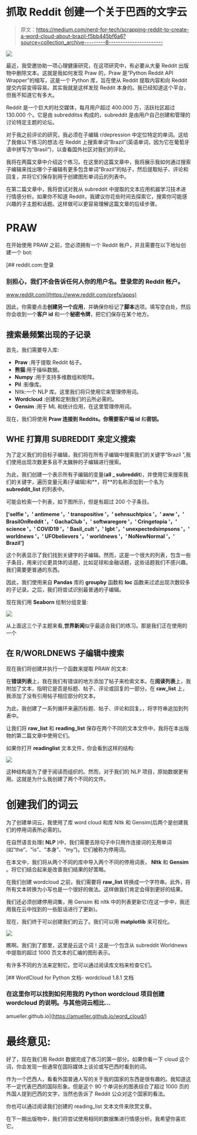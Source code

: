 # 抓取 Reddit 创建一个关于巴西的文字云

> 原文：<https://medium.com/nerd-for-tech/scrapping-reddit-to-create-a-word-cloud-about-brazil-f5bb445bf6a6?source=collection_archive---------8----------------------->

![](img/fb645cb02b63889ea4714771f9cfddc3.png)

最近，我受邀协助一项心理健康研究，在这项研究中，有必要从大量 Reddit 出版物中删除文本。这就是我如何发现 Praw 的，Praw 是“Python Reddit API Wrapper”的缩写，这是一个 Python 库，旨在使从 Reddit 提取内容和向 Reddit 提交内容变得容易。其实我就是这样发现 Reddit 本身的。我已经知道这个平台，但我不知道它有多大。

Reddit 是一个巨大的社交媒体，每月用户超过 400.000 万，活跃社区超过 130.000 个。它是由 subredditss 构成的，subreddit 是由用户自己创建和管理的讨论特定主题的论坛。

对于我之前评论的研究，我必须在子编辑 r/depression 中定位特定的单词。这给了我做以下练习的想法:在 Reddit 上搜索单词“Brazil”(英语单词，因为它在葡萄牙语中拼写为“Brasil”)，以查看国外社区对我们的评论。

我将在两篇文章中介绍这个练习。在这里的这篇文章中，我将展示我如何通过搜索子编辑来找出哪个子编辑有更多包含单词“Brazil”的帖子，然后提取帖子、评论和回复，并将它们保存到用于创建图形单词云的列表中。

在第二篇文章中，我将尝试对我从 subreddit 中提取的文本应用机器学习技术进行情感分析。如果你不知道 Reddit，我建议你花些时间去探索它，搜索你可能感兴趣的子主题和话题。这样做可以更容易理解这篇文章的后续步骤。

# PRAW

在开始使用 PRAW 之前，您必须拥有一个 Reddit 帐户，并且需要在以下地址创建一个 bot:

 [## reddit.com:登录

### 别担心，我们不会告诉任何人你的用户名。登录您的 Reddit 帐户。

www.reddit.com](https://www.reddit.com/prefs/apps) 

因此，你需要点击**创建另一个应用**，并确保你标记了**脚本**选项。填写空白处，然后你会收到一个**客户 id** 和一个**秘密令牌**，把它们保存在某个地方。

## 搜索最频繁出现的子记录

首先，我们需要导入库:

*   **Praw** :用于提取 Reddit 帖子。
*   **熊猫**:用于操纵数据。
*   **Numpy** :用于支持多维数组和矩阵。
*   **Pil** :影像库。
*   Nltk:一个 NLP 库。这里我们将只使用它来管理停用词。
*   **Wordcloud** :创建和定制我们的云所必需的。
*   **Gensim** :用于 ML 和统计应用，在这里管理停用词。

现在，我们将使用 **Praw 连接到 Reddits。**你需要**客户端 id** 和**密钥。**

## WHE 打算用 SUBREDDIT 来定义搜索

为了定义我们的目标子编辑，我们将在所有子编辑中搜索我们的关键字“Brazil ”,我们使用出现次数更多且不太臃肿的子编辑进行搜索。

为此，我们创建一个表示所有子编辑的变量(**all _ subreddit**)，并使用它来搜索我们的关键字，遍历变量元素(子编辑)和**，将**的名称添加到一个名为 **subreddit_list** 的列表中。

可能会检索一个列表，如下图所示，但是有超过 200 个子条目。

**['selfie '，' antimeme '，' transpositive '，' sehnsuchtpics '，' aww '，' BrasilOnReddit '，' GachaClub '，' softwaregore '，' Cringetopia '，' science '，' COVID19 '，' Basil_cult '，' lgbt '，' unexpectedsimpsons '，' worldnews '，' UFObelievers '，' worldnews '，' NoNewNormal '，' Brazil']**

这个列表显示了我们找到关键字的子编辑。然而，这是一个很大的列表，包含一些子条目，用来讨论更具体的话题，比如足球和金融话题，这些话题我们不感兴趣。我们需要更普通的东西。

因此，我们使用来自 **Pandas** 库的 **groupby** 函数和 **loc** 函数来过滤出现次数较多的子记录。之后，我们将尝试识别最普通的子编辑。

现在我们用 **Seaborn** 绘制分组变量:

![](img/b29c850c003b4b4cce8e369c098beb45.png)

从上面这三个子主题来看,**世界新闻**似乎最适合我们的练习。那是我们正在使用的一个

## **在 R/WORLDNEWS 子编辑中搜索**

现在我们将创建并执行一个函数来提取 PRAW 的文本:

在**错误列表**上，我在我们有错误的地方添加了帖子来检索文本。在**阅读列表**上，我附加了文本，指明它是否是标题、帖子、评论或回复的一部分。在 **raw_list** 上，我添加了没有引用帖子相应部分的文本。

为此，我创建了一系列循环来遍历标题、帖子、评论和回复。，将字符串追加到列表中。

让我们将 **raw_list** 和 **reading_list** 保存在两个不同的文本文件中，我将在本出版物的第二篇文章中使用它们。

如果你打开 **readinglist** 文本文件，你会看到这样的结构:

![](img/8330f4369686e439a56ae7db89f7be86.png)

这种结构是为了便于阅读而组织的。然而，对于我们的 NLP 项目，原始数据更有用。这就是为什么我创建了两个不同的文件。

# 创建我们的词云

为了创建单词云，我使用了库 word cloud 和库 Nltk 和 Gensim(后两个是创建我们的停用词表所必需的)。

在自然语言处理( **NLP** )中，我们需要去除句子中只用作连接词的无用单词(如“the”、“is”、“本身”、“my”)。它们被称为停用词。

在本文中，我们将从两个不同的库中导入两个不同的停用词表， **Nltk** 和 **Gensim** 。将它们结合起来是改善我们结果的好策略。

在我们创建 wordcloud 之前，我们需要将 **raw_list** 转换成一个字符串。此外，将所有文本转换为小写也是一个很好的做法。这样做我们肯定会得到更好的结果。

我们还必须创建停用词集，用 Gensim 和 nltk 中的列表更新它(在这一步中，我还用我在云中找到的一些脏话进行了更新)。

现在，我们终于可以创建我们的云了。我们可以用 **matplotlib** 来可视化。

![](img/0ee4036257816a40efff00f8cd30902e.png)

瞧啊。我们到了那里，这里是云这个词！这是一个包含从 subreddit Worldnews 中提取的超过 1000 页文本的汇编的图形表示。

有许多不同的方法来定制它。您可以通过阅读库文档来检查它们。

[](https://amueller.github.io/word_cloud/) [## WordCloud for Python 文档- wordcloud 1.8.1 文档

### 在这里你可以找到如何用我的 Python wordcloud 项目创建 wordcloud 的说明。与其他词云相比…

amueller.github.io](https://amueller.github.io/word_cloud/) 

# 最终意见:

好了，现在我们用 Reddit 数据完成了练习的第一部分。如果你看一下 cloud 这个词，你会发现一些通常在国际媒体上谈论或写巴西时看到的词。

作为一个巴西人，看看外国普通人写的关于我的国家的东西是很有趣的。我知道这不一定代表巴西的国际形象。但是这个 90 个单词长的图表综合了超过 1000 页的外国人提到巴西的文字，当然也告诉了 Reddit 公众对这个国家的看法。

你也可以通过阅读我们创建的 reading_list 文本文件来欣赏文章。

在下一期出版物中，我们将尝试使用相同的数据集进行情感分析。我希望你喜欢它。